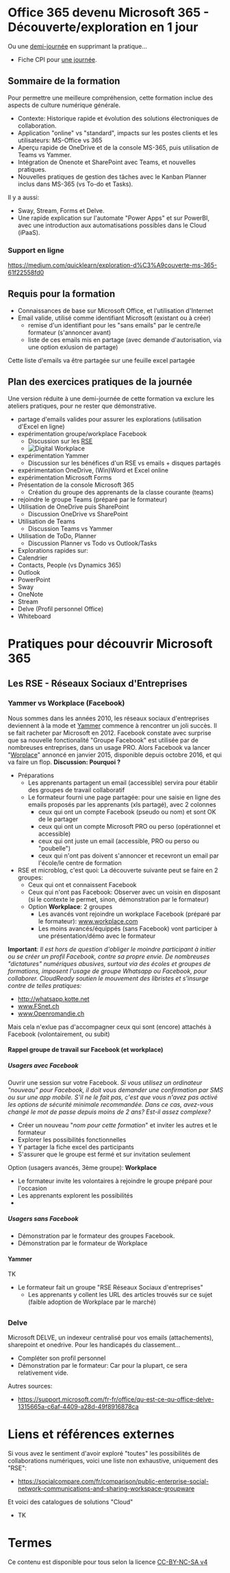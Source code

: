# Office 365 devenu Microsoft 365 - Découverte/exploration en 1 jour
Ou une [demi-journée](https://github.com/CloudReady-ch/QuickLearn/blob/master/Microsoft/M365/fiche%20CPI%20M365%20demijourn%C3%A9e.pdf) en supprimant la pratique...
* Fiche CPI pour [une journée](https://github.com/CloudReady-ch/QuickLearn/blob/master/Microsoft/M365/fiche%20CPI%20M365%20journ%C3%A9e.pdf).
## Sommaire de la formation
Pour permettre une meilleure compréhension, cette formation inclue des aspects de culture numérique générale.
* Contexte: Historique rapide et évolution des solutions électroniques de collaboration.
* Application "online" vs "standard", impacts sur les postes clients et les utilisateurs: MS-Office vs 365
* Aperçu rapide de OneDrive et de la console MS-365, puis utilisation de Teams vs Yammer. 
* Intégration de Onenote et SharePoint avec Teams, et nouvelles pratiques.
* Nouvelles pratiques de gestion des tâches avec le Kanban Planner inclus dans MS-365 (vs To-do et Tasks).

Il y a aussi: 
* Sway, Stream, Forms et Delve. 
* Une rapide explication sur l'automate "Power Apps" et sur PowerBI, avec une introduction aux automatisations possibles dans le Cloud (iPaaS).

### Support en ligne
https://medium.com/quicklearn/exploration-d%C3%A9couverte-ms-365-61f22558fd0

## Requis pour la formation
* Connaissances de base sur Microsoft Office, et l'utilisation d'Internet
* Email valide, utilisé comme identifiant Microsoft (existant ou à créer)
  * remise d'un identifiant pour les "sans emails" par le centre/le formateur (s'annoncer avant)
  * liste de ces emails mis en partage (avec demande d'autorisation, via une option exlusion de partage)

Cette liste d'emails va être partagée sur une feuille excel partagée

## Plan des exercices pratiques de la journée
Une version réduite à une demi-journée de cette formation va exclure les ateliers pratiques, pour ne rester que démonstrative.
* partage d'emails valides pour assurer les explorations (utilisation d'Excel en ligne)
* expérimentation groupe/workplace Facebook
  * Discussion sur les [RSE](https://fr.wikipedia.org/wiki/R%C3%A9seau_social_d%27entreprise)
  * ![Digital Workplace](https://fr.wikipedia.org/wiki/R%C3%A9seau_social_d%27entreprise#/media/Fichier:Digital_Workplace.gif)
* expérimentation Yammer
  * Discussion sur les bénéfices d'un RSE vs emails + disques partagés
* expérimentation OneDrive, (Win)Word et Excel online
* expérimentation Microsoft Forms
* Présentation de la console Microsoft 365
  * Création du groupe des apprenants de la classe courante (teams)
* rejoindre le groupe Teams (préparé par le formateur) 
* Utilisation de OneDrive puis SharePoint
  * Discussion OneDrive vs SharePoint
* Utilisation de Teams
  * Discussion Teams vs Yammer
* Utilisation de ToDo, Planner
  * Discussion Planner vs Todo vs Outlook/Tasks
* Explorations rapides sur:
 * Calendrier
 * Contacts, People (vs Dynamics 365)
 * Outlook
 * PowerPoint
 * Sway
 * OneNote
 * Stream
 * Delve (Profil personnel Office)
 * Whiteboard


# Pratiques pour découvrir Microsoft 365
## Les RSE - Réseaux Sociaux d'Entreprises
### Yammer vs Workplace (Facebook)
Nous sommes dans les années 2010, les réseaux sociaux d'entreprises deviennent à la mode et [Yammer](https://fr.wikipedia.org/wiki/Yammer) commence à rencontrer un joli succès. Il se fait racheter par Microsoft en 2012. Facebook constate avec surprise que sa nouvelle fonctionalité "Groupe Facebook" est utilisée par de nombreuses entreprises, dans un usage PRO. Alors Facebook va lancer "[Worplace](https://en.wikipedia.org/wiki/Workplace_by_Facebook)" annoncé en janvier 2015, disponible depuis octobre 2016, et qui va faire un flop. __Discussion: Pourquoi ?__
* Préparations
  * Les apprenants partagent un email (accessible) servira pour établir des groupes de travail collaboratif
  * Le formateur fourni une page partagée: pour une saisie en ligne des emails proposés par les apprenants (xls partagé), avec 2 colonnes
    * ceux qui ont un compte Facebook (pseudo ou nom) et sont OK de le partager
    * ceux qui ont un compte Microsoft PRO ou perso (opérationnel et accessible)
    * ceux qui ont juste un email (accessible, PRO ou perso ou "poubelle")
    * ceux qui n'ont pas doivent s'annoncer et recevront un email par l'école/le centre de formation
* RSE et microblog, c'est quoi: La découverte suivante peut se faire en 2 groupes:
  * Ceux qui ont et connaissent Facebook
  * Ceux qui n'ont pas Facebook: Observer avec un voisin en disposant (si le contexte le permet, sinon, démonstration par le formateur)
  * Option __Workplace__: 2 groupes
    * Les avancés vont rejoindre un workplace Facebook (préparé par le formateur): 	www.workplace.com 
    * Les moins avancés/équippés (sans Facebook) vont participer à une présentation/démo avec le formateur

__Important__: _Il est hors de question d'obliger le moindre participant à initier ou se créer un profil Facebook, contre sa propre envie. De nombreuses "dictatures" numériques abusives, surtout via des écoles et groupes de formations, imposent l'usage de groupe Whatsapp ou Facebook, pour collaborer. CloudReady soutien le mouvement des libristes et s'insurge contre de telles pratiques:_
* http://whatsapp.kotte.net
* www.FSnet.ch
* www.Openromandie.ch

Mais cela n'exlue pas d'accompagner ceux qui sont (encore) attachés à Facebook (volontairement, ou subit)

#### Rappel groupe de travail sur Facebook (et workplace)
##### Usagers avec Facebook
Ouvrir une session sur votre Facebook. _Si vous utilisez un ordinateur "nouveau" pour Facebook, il doit vous demander une confirmation par SMS ou sur une app mobile. S'il ne le fait pas, c'est que vous n'avez pas activé les options de sécurité minimale recommandée. Dans ce cas, avez-vous changé le mot de passe depuis moins de 2 ans? Est-il assez complexe?_
* Créer un nouveau "_nom pour cette formation_" et inviter les autres et le formateur
* Explorer les possibilités fonctionnelles
* Y partager la fiche excel des participants
* S'assurer que le groupe est fermé et sur invitation seulement

Option (usagers avancés, 3ème groupe): __Workplace__
* Le formateur invite les volontaires à rejoindre le groupe préparé pour l'occasion
* Les apprenants explorent les possibilités
* 

##### Usagers sans Facebook
* Démonstration par le formateur des groupes Facebook.
* Démonstration par le formateur de Workplace


#### Yammer
TK
* Le formateur fait un groupe "RSE Réseaux Sociaux d'entreprises"
  * Les apprenants y collent les URL des articles trouvés sur ce sujet (faible adoption de Workplace par le marché)

###

## 
### Delve
Microsoft DELVE, un indexeur centralisé pour vos emails (attachements), sharepoint et onedrive. Pour les handicapés du classement...
* Compléter son profil personnel
* Démonstration par le formateur: Car pour la plupart, ce sera relativement vide.

Autres sources:
* https://support.microsoft.com/fr-fr/office/qu-est-ce-qu-office-delve-1315665a-c6af-4409-a28d-49f8916878ca

# Liens et références externes
Si vous avez le sentiment d'avoir exploré "toutes" les possibilités de collaborations numériques, voici une liste non exhaustive, uniquement des "RSE":
* https://socialcompare.com/fr/comparison/public-enterprise-social-network-communications-and-sharing-workspace-groupware

Et voici des catalogues de solutions "Cloud"
* TK


# Termes
Ce contenu est disponible pour tous selon la licence [CC-BY-NC-SA v4]()
